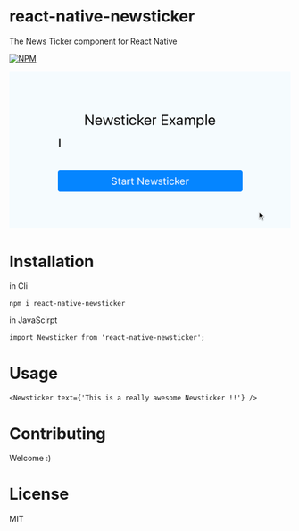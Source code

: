 react-native-newsticker
==
The News Ticker component for React Native

[![NPM](https://nodei.co/npm/react-native-newsticker.png?downloads=true&downloadRank=true&stars=true)](https://nodei.co/npm/react-native-newsticker/)

![Demo](./doc/demo.gif)

Installation
==

in Cli

```
npm i react-native-newsticker
```

in JavaScirpt

```
import Newsticker from 'react-native-newsticker';
```


Usage
==

```
<Newsticker text={'This is a really awesome Newsticker !!'} />
```


Contributing
==
Welcome :)


License
==
MIT

